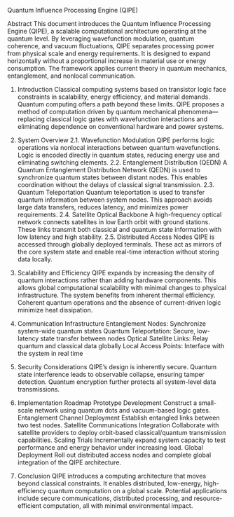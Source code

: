 Quantum Influence Processing Engine (QIPE)

Abstract
This document introduces the Quantum Influence Processing Engine (QIPE), a scalable computational architecture operating at the quantum level. By leveraging wavefunction modulation, quantum coherence, and vacuum fluctuations, QIPE separates processing power from physical scale and energy requirements. It is designed to expand horizontally without a proportional increase in material use or energy consumption. The framework applies current theory in quantum mechanics, entanglement, and nonlocal communication.

1. Introduction
Classical computing systems based on transistor logic face constraints in scalability, energy efficiency, and material demands. Quantum computing offers a path beyond these limits.
QIPE proposes a method of computation driven by quantum mechanical phenomena—replacing classical logic gates with wavefunction interactions and eliminating dependence on conventional hardware and power systems.

2. System Overview
2.1. Wavefunction Modulation
QIPE performs logic operations via nonlocal interactions between quantum wavefunctions. Logic is encoded directly in quantum states, reducing energy use and eliminating switching elements.
2.2. Entanglement Distribution (QEDN)
A Quantum Entanglement Distribution Network (QEDN) is used to synchronize quantum states between distant nodes. This enables coordination without the delays of classical signal transmission.
2.3. Quantum Teleportation
Quantum teleportation is used to transfer quantum information between system nodes. This approach avoids large data transfers, reduces latency, and minimizes power requirements.
2.4. Satellite Optical Backbone
A high-frequency optical network connects satellites in low Earth orbit with ground stations. These links transmit both classical and quantum state information with low latency and high stability.
2.5. Distributed Access Nodes
QIPE is accessed through globally deployed terminals. These act as mirrors of the core system state and enable real-time interaction without storing data locally.

3. Scalability and Efficiency
QIPE expands by increasing the density of quantum interactions rather than adding hardware components. This allows global computational scalability with minimal changes to physical infrastructure.
The system benefits from inherent thermal efficiency. Coherent quantum operations and the absence of current-driven logic minimize heat dissipation.

4. Communication Infrastructure
Entanglement Nodes: Synchronize system-wide quantum states
Quantum Teleportation: Secure, low-latency state transfer between nodes
Optical Satellite Links: Relay quantum and classical data globally
Local Access Points: Interface with the system in real time

5. Security Considerations
QIPE’s design is inherently secure. Quantum state interference leads to observable collapse, ensuring tamper detection. Quantum encryption further protects all system-level data transmissions.

6. Implementation Roadmap
Prototype Development
Construct a small-scale network using quantum dots and vacuum-based logic gates.
Entanglement Channel Deployment
Establish entangled links between two test nodes.
Satellite Communications Integration
Collaborate with satellite providers to deploy orbit-based classical/quantum transmission capabilities.
Scaling Trials
Incrementally expand system capacity to test performance and energy behavior under increasing load.
Global Deployment
Roll out distributed access nodes and complete global integration of the QIPE architecture.

7. Conclusion
QIPE introduces a computing architecture that moves beyond classical constraints. It enables distributed, low-energy, high-efficiency quantum computation on a global scale. Potential applications include secure communications, distributed processing, and resource-efficient computation, all with minimal environmental impact.
